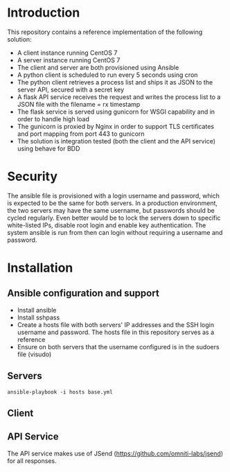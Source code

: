 # Introduction

This repository contains a reference implementation of the following solution:

* A client instance running CentOS 7
* A server instance running CentOS 7
* The client and server are both provisioned using Ansible
* A python client is scheduled to run every 5 seconds using cron
* The python client retrieves a process list and ships it as JSON to the server API, secured with a secret key
* A flask API service receives the request and writes the process list to a JSON file with the filename = rx timestamp
* The flask service is served using gunicorn for WSGI capability and in order to handle high load
* The gunicorn is proxied by Nginx in order to support TLS certificates and port mapping from port 443 to gunicorn
* The solution is integration tested (both the client and the API service) using behave for BDD

# Security
The ansible file is provisioned with a login username and password, which is expected to be the same for both servers.
In a production environment, the two servers may have the same username, but passwords should be cycled regularly. Even
better would be to lock the servers down to specific white-listed IPs, disable root login and enable key authentication.
The system ansible is run from then can login without requiring a username and password. 

# Installation
## Ansible configuration and support
* Install ansible
* Install sshpass
* Create a hosts file with both servers' IP addresses and the SSH login username and password. The hosts file in this 
repository  serves as a reference
* Ensure on both servers that the username configured is in the sudoers file (visudo)

## Servers
```ansible-playbook -i hosts base.yml```


## Client

## API Service
The API service makes use of JSend (https://github.com/omniti-labs/jsend) for all responses.



